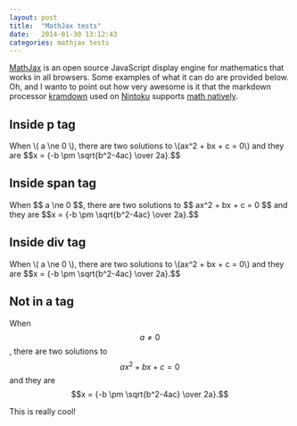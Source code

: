 ```yaml
---
layout: post
title:  "MathJax tests"
date:   2014-01-30 13:12:43
categories: mathjax tests
---
```


[MathJax](http://www.mathjax.org/) is an open source JavaScript display engine
for mathematics that works in all browsers. Some examples of what it can do are
provided below. Oh, and I wanto to point out how very awesome is it that the
markdown processor [kramdown](http://kramdown.gettalong.org) used on
[Nintoku](http://valera-rozuvan.github.io/nintoku/) supports
[math natively](http://kramdown.gettalong.org/syntax.html#math-blocks).

Inside **p** tag
----------------

<p>
When \( a \ne 0 \), there are two solutions to \(ax^2 + bx + c = 0\) and they are
$$x = {-b \pm \sqrt{b^2-4ac} \over 2a}.$$
</p>

Inside **span** tag
-------------------

<span>
When $$ a \ne 0 $$, there are two solutions to $$ ax^2 + bx + c = 0 $$ and they are
$$x = {-b \pm \sqrt{b^2-4ac} \over 2a}.$$
</span>

Inside **div** tag
-------------------

<div>
When \( a \ne 0 \), there are two solutions to \(ax^2 + bx + c = 0\) and they are
$$x = {-b \pm \sqrt{b^2-4ac} \over 2a}.$$
</div>

Not in a tag
------------

When $$ a \ne 0 $$, there are two solutions to $$ ax^2 + bx + c = 0 $$ and they are
$$x = {-b \pm \sqrt{b^2-4ac} \over 2a}.$$

<p>This is really cool!</p>
